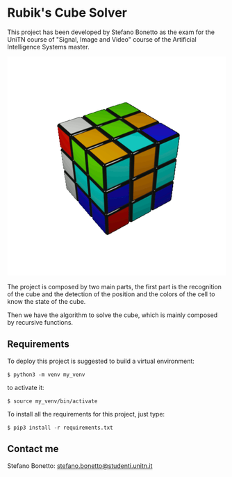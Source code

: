 <!--![9gmicroservo](https://user-images.githubusercontent.com/106806808/215067945-51a1b6f7-f6f2-402e-8aef-3ad31b301457.jpeg)-->
<!--![boosterpack](https://user-images.githubusercontent.com/106806808/215067950-49bc8f13-a4d6-4c00-88ac-0c96e9958253.jpeg)-->
<!--![esp32](https://user-images.githubusercontent.com/106806808/215067952-5d63d106-3309-4f83-b30b-24070b61c561.jpeg)-->
<!--![hc-sr04](https://user-images.githubusercontent.com/106806808/215067953-f4d2a225-9489-486c-9252-10a160119215.jpeg)-->
<!--![L298N](https://user-images.githubusercontent.com/106806808/215067957-167178b5-6da6-4547-bd09-d2daf8359801.jpeg)-->
<!--![msp432](https://user-images.githubusercontent.com/106806808/215067958-aa9dbdce-7557-4647-be4b-ba4c161b3c81.png)-->


# Rubik's Cube Solver
This project has been developed by Stefano Bonetto as the exam for the UniTN course of "Signal, Image and Video" course of the Artificial Intelligence Systems master.

<p align="center">
  <img src="theory/rubik_cube.gif" alt="Rubik's Cube" />
</p>

The project is composed by two main parts, the first part is the recognition of the cube and the detection of the position and the colors of the cell to know the state of the cube. <br>

Then we have the algorithm to solve the cube, which is mainly composed by recursive functions. 

## Requirements
To deploy this project is suggested to build a virtual environment:
```
$ python3 -m venv my_venv
```
to activate it:
```
$ source my_venv/bin/activate
```

To install all the requirements for this project, just type:
```
$ pip3 install -r requirements.txt
```

## Contact me
Stefano Bonetto: stefano.bonetto@studenti.unitn.it <br>
                 

